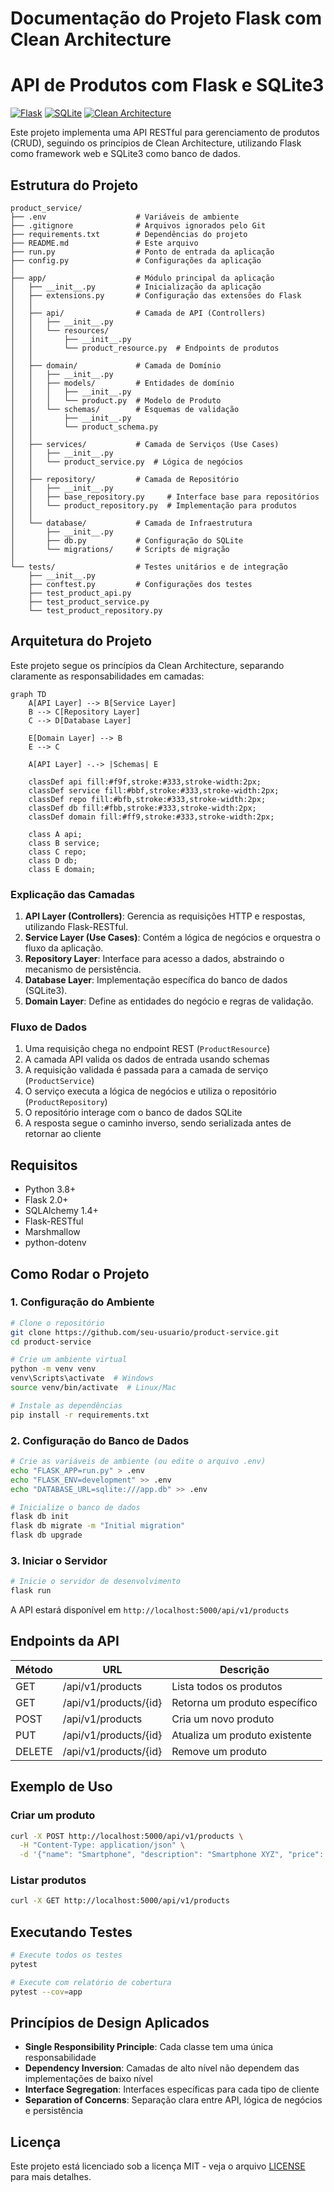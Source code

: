 # Documentação do Projeto Flask com Clean Architecture 
# API de Produtos com Flask e SQLite3

[![Flask](https://img.shields.io/badge/Flask-2.0.1-green.svg)](https://flask.palletsprojects.com/)
[![SQLite](https://img.shields.io/badge/SQLite-3.36.0-blue.svg)](https://www.sqlite.org/)
[![Clean Architecture](https://img.shields.io/badge/Architecture-Clean-orange.svg)](https://blog.cleancoder.com/uncle-bob/2012/08/13/the-clean-architecture.html)

Este projeto implementa uma API RESTful para gerenciamento de produtos (CRUD), seguindo os princípios de Clean Architecture, utilizando Flask como framework web e SQLite3 como banco de dados.

## Estrutura do Projeto

```
product_service/
├── .env                    # Variáveis de ambiente
├── .gitignore              # Arquivos ignorados pelo Git
├── requirements.txt        # Dependências do projeto
├── README.md               # Este arquivo
├── run.py                  # Ponto de entrada da aplicação
├── config.py               # Configurações da aplicação
│
├── app/                    # Módulo principal da aplicação
│   ├── __init__.py         # Inicialização da aplicação
│   ├── extensions.py       # Configuração das extensões do Flask
│   │
│   ├── api/                # Camada de API (Controllers)
│   │   ├── __init__.py
│   │   └── resources/
│   │       ├── __init__.py
│   │       └── product_resource.py  # Endpoints de produtos
│   │
│   ├── domain/             # Camada de Domínio
│   │   ├── __init__.py
│   │   ├── models/         # Entidades de domínio
│   │   │   ├── __init__.py
│   │   │   └── product.py  # Modelo de Produto
│   │   └── schemas/        # Esquemas de validação
│   │       ├── __init__.py
│   │       └── product_schema.py
│   │
│   ├── services/           # Camada de Serviços (Use Cases)
│   │   ├── __init__.py
│   │   └── product_service.py  # Lógica de negócios
│   │
│   ├── repository/         # Camada de Repositório
│   │   ├── __init__.py
│   │   ├── base_repository.py     # Interface base para repositórios
│   │   └── product_repository.py  # Implementação para produtos
│   │
│   └── database/           # Camada de Infraestrutura
│       ├── __init__.py
│       ├── db.py           # Configuração do SQLite
│       └── migrations/     # Scripts de migração
│
└── tests/                  # Testes unitários e de integração
    ├── __init__.py
    ├── conftest.py         # Configurações dos testes
    ├── test_product_api.py
    ├── test_product_service.py
    └── test_product_repository.py
```

## Arquitetura do Projeto

Este projeto segue os princípios da Clean Architecture, separando claramente as responsabilidades em camadas:

```mermaid
graph TD
    A[API Layer] --> B[Service Layer]
    B --> C[Repository Layer]
    C --> D[Database Layer]
    
    E[Domain Layer] --> B
    E --> C
    
    A[API Layer] -.-> |Schemas| E
    
    classDef api fill:#f9f,stroke:#333,stroke-width:2px;
    classDef service fill:#bbf,stroke:#333,stroke-width:2px;
    classDef repo fill:#bfb,stroke:#333,stroke-width:2px;
    classDef db fill:#fbb,stroke:#333,stroke-width:2px;
    classDef domain fill:#ff9,stroke:#333,stroke-width:2px;
    
    class A api;
    class B service;
    class C repo;
    class D db;
    class E domain;
```

### Explicação das Camadas

1. **API Layer (Controllers)**: Gerencia as requisições HTTP e respostas, utilizando Flask-RESTful.
2. **Service Layer (Use Cases)**: Contém a lógica de negócios e orquestra o fluxo da aplicação.
3. **Repository Layer**: Interface para acesso a dados, abstraindo o mecanismo de persistência.
4. **Database Layer**: Implementação específica do banco de dados (SQLite3).
5. **Domain Layer**: Define as entidades do negócio e regras de validação.

### Fluxo de Dados

1. Uma requisição chega no endpoint REST (`ProductResource`)
2. A camada API valida os dados de entrada usando schemas
3. A requisição validada é passada para a camada de serviço (`ProductService`)
4. O serviço executa a lógica de negócios e utiliza o repositório (`ProductRepository`)
5. O repositório interage com o banco de dados SQLite
6. A resposta segue o caminho inverso, sendo serializada antes de retornar ao cliente

## Requisitos

- Python 3.8+
- Flask 2.0+
- SQLAlchemy 1.4+
- Flask-RESTful
- Marshmallow
- python-dotenv

## Como Rodar o Projeto

### 1. Configuração do Ambiente

```bash
# Clone o repositório
git clone https://github.com/seu-usuario/product-service.git
cd product-service

# Crie um ambiente virtual
python -m venv venv
venv\Scripts\activate  # Windows
source venv/bin/activate  # Linux/Mac

# Instale as dependências
pip install -r requirements.txt
```

### 2. Configuração do Banco de Dados

```bash
# Crie as variáveis de ambiente (ou edite o arquivo .env)
echo "FLASK_APP=run.py" > .env
echo "FLASK_ENV=development" >> .env
echo "DATABASE_URL=sqlite:///app.db" >> .env

# Inicialize o banco de dados
flask db init
flask db migrate -m "Initial migration"
flask db upgrade
```

### 3. Iniciar o Servidor

```bash
# Inicie o servidor de desenvolvimento
flask run
```

A API estará disponível em `http://localhost:5000/api/v1/products`

## Endpoints da API

| Método | URL | Descrição |
|--------|-----|-----------|
| GET | /api/v1/products | Lista todos os produtos |
| GET | /api/v1/products/{id} | Retorna um produto específico |
| POST | /api/v1/products | Cria um novo produto |
| PUT | /api/v1/products/{id} | Atualiza um produto existente |
| DELETE | /api/v1/products/{id} | Remove um produto |

## Exemplo de Uso

### Criar um produto

```bash
curl -X POST http://localhost:5000/api/v1/products \
  -H "Content-Type: application/json" \
  -d '{"name": "Smartphone", "description": "Smartphone XYZ", "price": 999.99, "stock": 50}'
```

### Listar produtos

```bash
curl -X GET http://localhost:5000/api/v1/products
```

## Executando Testes

```bash
# Execute todos os testes
pytest

# Execute com relatório de cobertura
pytest --cov=app
```

## Princípios de Design Aplicados

- **Single Responsibility Principle**: Cada classe tem uma única responsabilidade
- **Dependency Inversion**: Camadas de alto nível não dependem das implementações de baixo nível
- **Interface Segregation**: Interfaces específicas para cada tipo de cliente
- **Separation of Concerns**: Separação clara entre API, lógica de negócios e persistência

## Licença

Este projeto está licenciado sob a licença MIT - veja o arquivo [LICENSE](LICENSE) para mais detalhes.